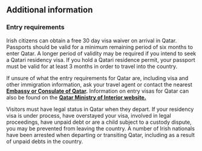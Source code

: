 ## Additional information

### **Entry requirements**

Irish citizens can obtain a free 30 day visa waiver on arrival in Qatar. Passports should be valid for a minimum remaining period of six months to enter Qatar. A longer period of validity may be required if you intend to seek a Qatari residency visa. If you hold a Qatari residence permit, your passport must be valid for at least 3 months in order to travel into the country.

If unsure of what the entry requirements for Qatar are, including visa and other immigration information, ask your travel agent or contact the nearest [**Embassy or Consulate of Qatar**](https://mofa.gov.qa/en)**.** Information on entry visas for Qatar can also be found on the [**Qatar Ministry of Interior website.**](https://portal.moi.gov.qa/qatarvisas/)

Visitors must have legal status in Qatar when they depart. If your residency visa is under process, have overstayed your visa, involved in legal proceedings, have unpaid debt or are a child subject to a custody dispute, you may be prevented from leaving the country. A number of Irish nationals have been arrested when departing or transiting Qatar, including as a result of unpaid debts in the country.